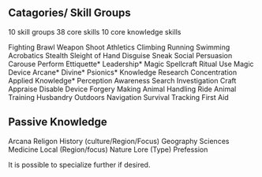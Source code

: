 ## Catagories/ Skill Groups
10 skill groups
38 core skills
10 core knowledge skills

Fighting
    Brawl
    Weapon
    Shoot
Athletics
    Climbing
    Running
    Swimming
    Acrobatics
Stealth
    Sleight of Hand
    Disguise
    Sneak
Social
    Persuasion
    Carouse
    Perform
    Ettiquette*
    Leadership*
Magic
    Spellcraft
    Ritual
    Use Magic Device
    Arcane*
    Divine*
    Psionics*
Knowledge
    Research
    Concentration
    Applied Knowledge*
Perception
    Awareness
    Search
    Investigation
Craft
    Appraise
    Disable Device
    Forgery
    Making
Animal Handling
    Ride
    Animal Training
    Husbandry
Outdoors
    Navigation
    Survival
    Tracking
    First Aid

## Passive Knowledge
Arcana
Religon
History (culture/Region/Focus)
Geography
Sciences
Medicine
Local (Region/focus)
Nature
Lore (Type)
Prefession

It is possible to specialize further if desired.